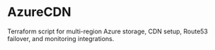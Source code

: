 # AzureCDN
Terraform script for multi-region Azure storage, CDN setup, Route53 failover, and monitoring integrations.
